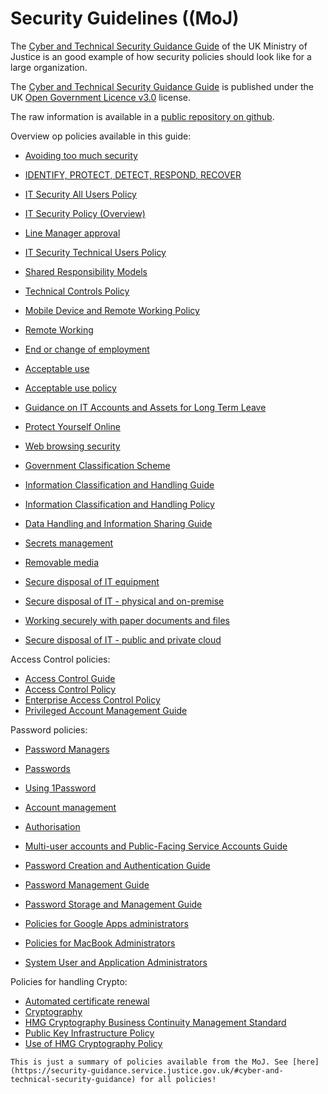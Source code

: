 # Security Guidelines ((MoJ) 

The [Cyber and Technical Security Guidance Guide](https://security-guidance.service.justice.gov.uk/#cyber-and-technical-security-guidance) of the UK Ministry of Justice is an good example of how security policies should look like for a large organization.

The [Cyber and Technical Security Guidance Guide](https://security-guidance.service.justice.gov.uk/#cyber-and-technical-security-guidance) is published under the UK [Open Government Licence v3.0](https://www.nationalarchives.gov.uk/doc/open-government-licence/version/3/) license.

The raw information is available in a [public repository on github](https://github.com/ministryofjustice/security-guidance).

Overview op policies available in this guide:
 - [Avoiding too much    security](https://security-guidance.service.justice.gov.uk/setecastronomy/)
-   [IDENTIFY, PROTECT, DETECT, RESPOND, RECOVER](https://security-guidance.service.justice.gov.uk/identify-protect-detect-respond-recover/)
-   [IT Security All Users Policy](https://security-guidance.service.justice.gov.uk/it-security-all-users-policy/)
-   [IT Security Policy     (Overview)](https://security-guidance.service.justice.gov.uk/it-security-policy-overview/)
-   [Line Manager  approval](https://security-guidance.service.justice.gov.uk/line-manager-approval/)


-   [IT Security Technical Users Policy](https://security-guidance.service.justice.gov.uk/it-security-technical-users-policy/)
-   [Shared Responsibility    Models](https://security-guidance.service.justice.gov.uk/shared-responsibility-models/)
-   [Technical Controls    Policy](https://security-guidance.service.justice.gov.uk/technical-controls-policy/)

- [Mobile Device and Remote Working    Policy](https://security-guidance.service.justice.gov.uk/mobile-device-and-remote-working-policy/)
- [Remote    Working](https://security-guidance.service.justice.gov.uk/remote-working/)

-   [End or change of  employment](https://security-guidance.service.justice.gov.uk/end-or-change-of-employment/)

-   [Acceptable    use](https://security-guidance.service.justice.gov.uk/acceptable-use/)
-   [Acceptable use    policy](https://security-guidance.service.justice.gov.uk/acceptable-use-policy/)
-   [Guidance on IT Accounts and Assets for Long Term    Leave](https://security-guidance.service.justice.gov.uk/long-term-leave/)
-   [Protect Yourself    Online](https://security-guidance.service.justice.gov.uk/protect-yourself-online/)
-   [Web browsing    security](https://security-guidance.service.justice.gov.uk/web-browsing/)

-   [Government Classification    Scheme](https://security-guidance.service.justice.gov.uk/government-classification-scheme/)
-   [Information Classification and Handling    Guide](https://security-guidance.service.justice.gov.uk/information-classification-handling-and-security-guide/)
-   [Information Classification and Handling    Policy](https://security-guidance.service.justice.gov.uk/information-classification-and-handling-policy/)


-   [Data Handling and Information Sharing    Guide](https://security-guidance.service.justice.gov.uk/data-handling-and-information-sharing-guide/)
-   [Secrets    management](https://security-guidance.service.justice.gov.uk/secrets-management/)


-   [Removable    media](https://security-guidance.service.justice.gov.uk/removable-media/)
-   [Secure disposal of IT    equipment](https://security-guidance.service.justice.gov.uk/secure-disposal-of-it-equipment/)
-   [Secure disposal of IT - physical and    on-premise](https://security-guidance.service.justice.gov.uk/secure-disposal-of-it-physical-and-on-premise/)
-   [Working securely with paper documents and    files](https://security-guidance.service.justice.gov.uk/working-securely-with-paper-documents-and-files/)



-   [Secure disposal of IT - public and private    cloud](https://security-guidance.service.justice.gov.uk/secure-disposal-of-it-public-and-private-cloud/)


Access Control policies:
-   [Access Control    Guide](https://security-guidance.service.justice.gov.uk/access-control-guide/)
-   [Access Control     Policy](https://security-guidance.service.justice.gov.uk/access-control-policy/)
-   [Enterprise Access Control    Policy](https://security-guidance.service.justice.gov.uk/enterprise-access-control-policy/)
-   [Privileged Account Management    Guide](https://security-guidance.service.justice.gov.uk/privileged-account-management-guide/)

Password policies: 

-   [Password     Managers](https://security-guidance.service.justice.gov.uk/password-managers/)
-   [Passwords](https://security-guidance.service.justice.gov.uk/passwords/)
-   [Using    1Password](https://security-guidance.service.justice.gov.uk/using-1password/)


-   [Account    management](https://security-guidance.service.justice.gov.uk/account-management/)
-   [Authorisation](https://security-guidance.service.justice.gov.uk/authorisation/)
-   [Multi-user accounts and Public-Facing Service Accounts    Guide](https://security-guidance.service.justice.gov.uk/multi-user-accounts-and-public-facing-service-accounts-guide/)
-   [Password Creation and Authentication    Guide](https://security-guidance.service.justice.gov.uk/password-creation-and-authentication-guide/)
-   [Password Management    Guide](https://security-guidance.service.justice.gov.uk/password-management-guide/)
-   [Password Storage and Management    Guide](https://security-guidance.service.justice.gov.uk/password-storage-and-management-guide/)
-   [Policies for Google Apps    administrators](https://security-guidance.service.justice.gov.uk/policies-for-google-apps-administrators/)
-   [Policies for MacBook    Administrators](https://security-guidance.service.justice.gov.uk/policies-for-macbook-administrators/)
-   [System User and Application    Administrators](https://security-guidance.service.justice.gov.uk/system-users-and-application-administrators/)


Policies for handling Crypto:

-   [Automated certificate    renewal](https://security-guidance.service.justice.gov.uk/automated-certificate-renewal/)
-   [Cryptography](https://security-guidance.service.justice.gov.uk/cryptography/)
-   [HMG Cryptography Business Continuity Management    Standard](https://security-guidance.service.justice.gov.uk/hmg-cryptography-business-continuity-management-standard/)
-   [Public Key Infrastructure    Policy](https://security-guidance.service.justice.gov.uk/public-key-infrastructure-policy/)
-   [Use of HMG Cryptography    Policy](https://security-guidance.service.justice.gov.uk/use-of-hmg-cryptography-policy/)


```{note}
This is just a summary of policies available from the MoJ. See [here](https://security-guidance.service.justice.gov.uk/#cyber-and-technical-security-guidance) for all policies!
```